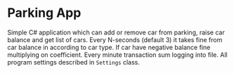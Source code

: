 # Parking App
Simple C# application which can add or remove car from parking, raise car balance and get list of cars.
Every N-seconds (default 3) it takes fine from car balance in according to car type. 
If car have negative balance fine multiplying on coefficient.
Every minute transaction sum logging into file.
All program settings described in `Settings` class.

